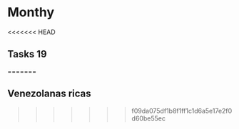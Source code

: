 # Monthy

<<<<<<< HEAD
## Tasks 19
=======
## Venezolanas ricas
>>>>>>> f09da075df1b8f1ff1c1d6a5e17e2f0d60be55ec
